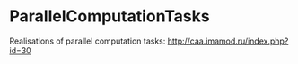 # ParallelComputationTasks
Realisations of parallel computation tasks: http://caa.imamod.ru/index.php?id=30  
